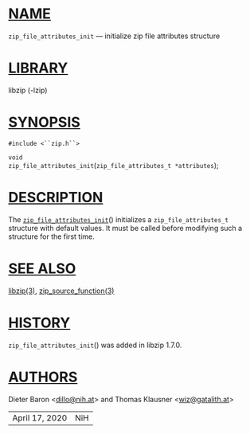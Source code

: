 # [NAME](#NAME)

`zip_file_attributes_init` — initialize zip file attributes structure

# [LIBRARY](#LIBRARY)

libzip (-lzip)

# [SYNOPSIS](#SYNOPSIS)

`#include <``zip.h``>`

`void`  
`zip_file_attributes_init`(`zip_file_attributes_t *attributes`);

# [DESCRIPTION](#DESCRIPTION)

The [`zip_file_attributes_init`](#zip_file_attributes_init)()
initializes a `zip_file_attributes_t` structure with default values. It
must be called before modifying such a structure for the first time.

# [SEE ALSO](#SEE_ALSO)

[libzip(3)](libzip.md),
[zip_source_function(3)](zip_source_function.md)

# [HISTORY](#HISTORY)

`zip_file_attributes_init`() was added in libzip 1.7.0.

# [AUTHORS](#AUTHORS)

Dieter Baron \<[dillo@nih.at](mailto:dillo@nih.at)\> and Thomas Klausner
\<[wiz@gatalith.at](mailto:wiz@gatalith.at)\>

|                |     |
|----------------|-----|
| April 17, 2020 | NiH |
